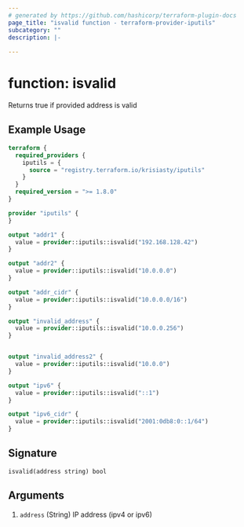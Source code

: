 ```yaml
---
# generated by https://github.com/hashicorp/terraform-plugin-docs
page_title: "isvalid function - terraform-provider-iputils"
subcategory: ""
description: |-
  
---
```


# function: isvalid

Returns true if provided address is valid

## Example Usage

```terraform
terraform {
  required_providers {
    iputils = {
      source = "registry.terraform.io/krisiasty/iputils"
    }
  }
  required_version = ">= 1.8.0"
}

provider "iputils" {
}

output "addr1" {
  value = provider::iputils::isvalid("192.168.128.42")
}

output "addr2" {
  value = provider::iputils::isvalid("10.0.0.0")
}

output "addr_cidr" {
  value = provider::iputils::isvalid("10.0.0.0/16")
}

output "invalid_address" {
  value = provider::iputils::isvalid("10.0.0.256")
}


output "invalid_address2" {
  value = provider::iputils::isvalid("10.0.0")
}

output "ipv6" {
  value = provider::iputils::isvalid("::1")
}

output "ipv6_cidr" {
  value = provider::iputils::isvalid("2001:0db8:0::1/64")
}
```

## Signature

<!-- signature generated by tfplugindocs -->
```text
isvalid(address string) bool
```

## Arguments

<!-- arguments generated by tfplugindocs -->
1. `address` (String) IP address (ipv4 or ipv6)
